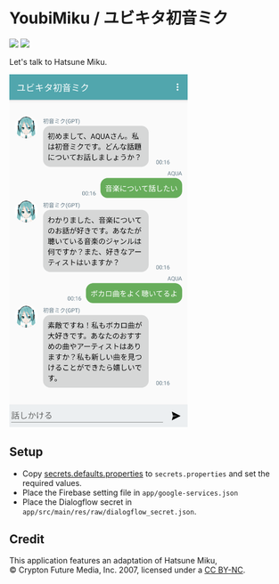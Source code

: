 YoubiMiku / ユビキタ初音ミク
====

![](https://github.com/Aqua-ix/YoubiMiku/workflows/Android%20CI/badge.svg)
![](https://img.shields.io/github/license/Aqua-ix/YoubiMiku)

Let's talk to Hatsune Miku.

<img src="img/chat.png" width="320px">

## Setup

- Copy [secrets.defaults.properties](./secrets.defaults.properties) to `secrets.properties` and set the required values.
- Place the Firebase setting file in `app/google-services.json`
- Place the Dialogflow secret in `app/src/main/res/raw/dialogflow_secret.json`.

## Credit

This application features an adaptation of Hatsune Miku,  
© Crypton Future Media, Inc. 2007, licensed under a [CC BY-NC](http://creativecommons.org/licenses/by-nc/3.0/).
